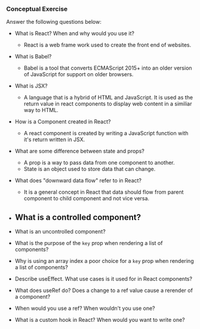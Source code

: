 ### Conceptual Exercise

Answer the following questions below:

- What is React? When and why would you use it?
    - React is a web frame work used to create the front end of websites.

- What is Babel?
    - Babel is a tool that converts ECMAScript 2015+ into an older version of JavaScript for support on older browsers.

- What is JSX?
    - A language that is a hybrid of HTML and JavaScript. It is used as the return value in react components to display web content in a similiar way to HTML.

- How is a Component created in React?
    - A react component is created by writing a JavaScript function with it's return written in JSX.

- What are some difference between state and props?
    - A prop is a way to pass data from one component to another.
    - State is an object used to store data that can change.

- What does "downward data flow" refer to in React?
    - It is a general concept in React that data should flow from parent component to child component and not vice versa.

- What is a controlled component?
    - 

- What is an uncontrolled component?

- What is the purpose of the `key` prop when rendering a list of components?

- Why is using an array index a poor choice for a `key` prop when rendering a list of components?

- Describe useEffect.  What use cases is it used for in React components?

- What does useRef do?  Does a change to a ref value cause a rerender of a component?

- When would you use a ref? When wouldn't you use one?

- What is a custom hook in React? When would you want to write one?
